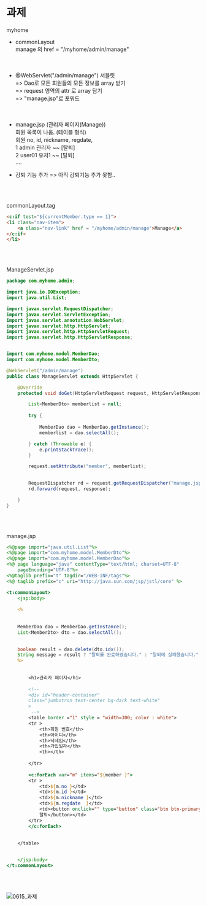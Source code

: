 # 과제

myhome

 - commonLayout <br/>
   manage 의 href = "/myhome/admin/manage" <br/>
    <br/> <br/>

 - @WebServlet("/admin/manage") 서블릿 <br/>
   => Dao로 모든 회원들의 모든 정보를 array 받기  <br/>
   => request 영역의 attr 로 array 담기  <br/>
   => "manage.jsp"로 포워드 <br/>
 <br/> <br/>

 - manage.jsp (관리자 페이지(Manage)) <br/>
   회원 목록이 나옴. (테이블 형식) <br/>
   회원 no, id, nickname, regdate,  <br/>
   1	admin	관리자	~~	[탈퇴] <br/>
   2	user01	유저1	~~	[탈퇴] <br/>
   ....
   
 - 강퇴 기능 추가 => 아직 강퇴기능 추가 못함..

 <br/> <br/>


commonLayout.tag

```html
<c:if test="${currentMember.type == 1}">
<li class="nav-item">
	<a class="nav-link" href = "/myhome/admin/manage">Manage</a>
</c:if>
</li>
```

 <br/> <br/>

ManageServlet.jsp

```java
package com.myhome.admin;

import java.io.IOException;
import java.util.List;

import javax.servlet.RequestDispatcher;
import javax.servlet.ServletException;
import javax.servlet.annotation.WebServlet;
import javax.servlet.http.HttpServlet;
import javax.servlet.http.HttpServletRequest;
import javax.servlet.http.HttpServletResponse;


import com.myhome.model.MemberDao;
import com.myhome.model.MemberDto;

@WebServlet("/admin/manage")
public class ManageServlet extends HttpServlet {

	@Override
	protected void doGet(HttpServletRequest request, HttpServletResponse response) throws ServletException, IOException {

		List<MemberDto> memberlist = null;
		
		try {
			
			MemberDao dao = MemberDao.getInstance();
			memberlist = dao.selectAll();

		} catch (Throwable e) {
			e.printStackTrace();
		}

		request.setAttribute("member", memberlist);

		
		RequestDispatcher rd = request.getRequestDispatcher("manage.jsp");
		rd.forward(request, response);

	}
}

```

 <br/> <br/>

manage.jsp

```jsp
<%@page import="java.util.List"%>
<%@page import="com.myhome.model.MemberDto"%>
<%@page import="com.myhome.model.MemberDao"%>
<%@ page language="java" contentType="text/html; charset=UTF-8"
	pageEncoding="UTF-8"%>
<%@taglib prefix="t" tagdir="/WEB-INF/tags"%>
<%@ taglib prefix="c" uri="http://java.sun.com/jsp/jstl/core" %>

<t:commonLayout>
	<jsp:body>
	
	<% 
	
	
	MemberDao dao = MemberDao.getInstance();
	List<MemberDto> dto = dao.selectAll();
	

	boolean result = dao.delete(dto.idx());
	String message = result ? "탈퇴를 완료하였습니다." : "탈퇴에 실패했습니다.";
	%>
		
		
		<h1>관리자 페이지</h1>
		
		<!-- 
		<div id="header-container" 
		class="jumbotron text-center bg-dark text-white"
		>
		 -->
		<table border ="1" style = "width=300; color : white">
		<tr >
			<th>회원 번호</th>
			<th>아이디</th>
			<th>닉네임</th>
			<th>가입일자</th>
			<th></th>
			
		</tr>
		
		<c:forEach var="m" items="${member }">
		<tr >
			<td>${m.no }</td>
			<td>${m.id }</td>
			<td>${m.nickname }</td>
			<td>${m.regdate  }</td>
			<td><button onclick="" type="button" class="btn btn-primary">
			탈퇴</button></td>
		</tr>	
		</c:forEach>
	
	
	</table>


	</jsp:body>
</t:commonLayout>

```
 <br/> <br/>

![0615_과제](https://user-images.githubusercontent.com/81146632/122105599-f1d7ef00-ce53-11eb-8f7b-e19270ccead7.png)


